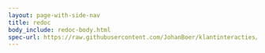 ```yaml
---
layout: page-with-side-nav
title: redoc
body_include: redoc-body.html
spec-url: https://raw.githubusercontent.com/JohanBoer/klantinteracties/main/api_familie_x/specificaties/openapi.yaml
---
```

<redoc spec-url='{{page.spec-url}}'></redoc>
